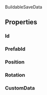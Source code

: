 <p class="title">BuildableSaveData</p>

## Properties


### Id
<div><Declaration modifier="public System.Nullable&amp;lt;long&amp;gt;" content=" <span>&lt;span class=&quot;property&quot;&gt;Id&lt;/span&gt; { &lt;span class=&quot;method&quot;&gt;get&lt;/span&gt;; &lt;span class=&quot;method&quot;&gt;set&lt;/span&gt;; }</span>"></Declaration></div>

### PrefabId
<div><Declaration modifier="public string" content=" <span>&lt;span class=&quot;property&quot;&gt;PrefabId&lt;/span&gt; { &lt;span class=&quot;method&quot;&gt;get&lt;/span&gt;; &lt;span class=&quot;method&quot;&gt;set&lt;/span&gt;; }</span>"></Declaration></div>

### Position
<div><Declaration modifier="public &lt;a href=&quot;https://docs.unity3d.com/6000.1/Documentation/ScriptReference/Vector3.html&quot; title=&quot;Vector3&quot; class=&quot;inherit-link&quot;&gt;Vector3&lt;/a&gt;" content=" <span>&lt;span class=&quot;property&quot;&gt;Position&lt;/span&gt; { &lt;span class=&quot;method&quot;&gt;get&lt;/span&gt;; &lt;span class=&quot;method&quot;&gt;set&lt;/span&gt;; }</span>"></Declaration></div>

### Rotation
<div><Declaration modifier="public &lt;a href=&quot;https://docs.unity3d.com/6000.1/Documentation/ScriptReference/Quaternion.html&quot; title=&quot;Quaternion&quot; class=&quot;inherit-link&quot;&gt;Quaternion&lt;/a&gt;" content=" <span>&lt;span class=&quot;property&quot;&gt;Rotation&lt;/span&gt; { &lt;span class=&quot;method&quot;&gt;get&lt;/span&gt;; &lt;span class=&quot;method&quot;&gt;set&lt;/span&gt;; }</span>"></Declaration></div>

### CustomData
<div><Declaration modifier="public Dictionary&amp;lt;string, System.Object&amp;gt;" content=" <span>&lt;span class=&quot;property&quot;&gt;CustomData&lt;/span&gt; { &lt;span class=&quot;method&quot;&gt;get&lt;/span&gt;; &lt;span class=&quot;method&quot;&gt;set&lt;/span&gt;; }</span>"></Declaration></div>
